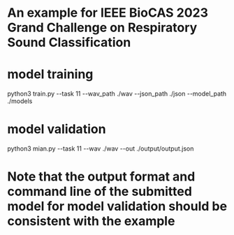 # An example for IEEE BioCAS 2023 Grand Challenge on Respiratory Sound Classification


# model training
python3 train.py --task 11 --wav_path ./wav --json_path ./json --model_path  ./models

# model validation
python3 mian.py --task            11
                --wav             ./wav
                --out             ./output/output.json

# Note that the output format and command line of the submitted model for model validation should be consistent with the example
